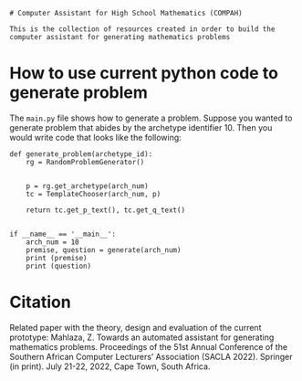 	# Computer Assistant for High School Mathematics (COMPAH)

	This is the collection of resources created in order to build the computer assistant for generating mathematics problems

# How to use current python code to generate problem

The `main.py` file shows how to generate a problem. Suppose you wanted to generate problem that abides by the archetype identifier 10. Then you would write code that looks like the following:


```
def generate_problem(archetype_id):
    rg = RandomProblemGenerator()
    

    p = rg.get_archetype(arch_num)
    tc = TemplateChooser(arch_num, p)

    return tc.get_p_text(), tc.get_q_text()


if __name__ == '__main__':
	arch_num = 10
    premise, question = generate(arch_num)
    print (premise)
    print (question)
```

# Citation

Related paper with the theory, design and evaluation of the current prototype: Mahlaza, Z. Towards an automated assistant for generating mathematics problems. Proceedings of the 51st Annual Conference of the Southern African Computer Lecturers’ Association (SACLA 2022). Springer (in print). July 21-22, 2022, Cape Town, South Africa.
